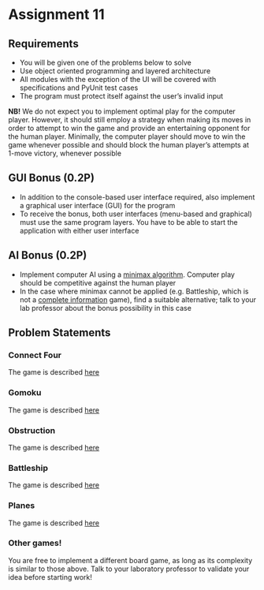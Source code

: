 # Assignment 11
## Requirements
- You will be given one of the problems below to solve
- Use object oriented programming and layered architecture
- All modules with the exception of the UI will be covered with specifications and PyUnit test cases
- The program must protect itself against the user’s invalid input

**NB!** We do not expect you to implement optimal play for the computer player. However, it should still employ a strategy when making its moves in order to attempt to win the game and provide an entertaining opponent for the human player. Minimally, the computer player should move to win the game whenever possible and should block the human player’s attempts at 1-move victory, whenever possible

## GUI Bonus (0.2P)
- In addition to the console-based user interface required, also implement a graphical user interface (GUI) for the program
- To receive the bonus, both user interfaces (menu-based and graphical) must use the same program layers. You have to be able to start the application with either user interface
## AI Bonus (0.2P)
- Implement computer AI using a [minimax algorithm](https://en.wikipedia.org/wiki/Minimax). Computer play should be competitive against the human player
- In the case where minimax cannot be applied (e.g. Battleship, which is not a [complete information](https://en.wikipedia.org/wiki/Complete_information) game), find a suitable alternative; talk to your lab professor about the bonus possibility in this case

## Problem Statements
### Connect Four
The game is described [here](https://en.wikipedia.org/wiki/Connect_Four)

### Gomoku
The game is described [here](https://en.wikipedia.org/wiki/Gomoku)

### Obstruction
The game is described [here](http://www.papg.com/show?2XMX)

### Battleship
The game is described [here](https://en.wikipedia.org/wiki/Battleship_(game))

### Planes
The game is described [here](https://ro.wikipedia.org/wiki/Avioane_(joc))

### Other games!
You are free to implement a different board game, as long as its complexity is similar to those above. Talk to your laboratory professor to validate your idea before starting work!
